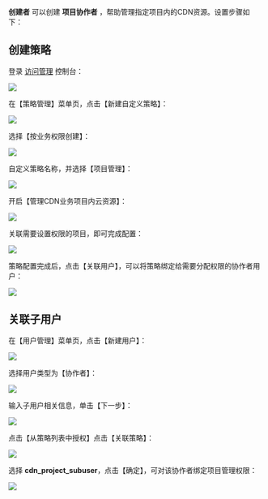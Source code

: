  **创建者** 可以创建 **项目协作者** ，帮助管理指定项目内的CDN资源。设置步骤如下：

## 创建策略

登录 [访问管理](http://console.tce.fsphere.cn/cam) 控制台：

![](http://imgcache.tcecqpoc.fsphere.cn/image/main.qcloudimg.com/raw/3c19362ea65862bd9b70ad09f2f06acc.png)

在【策略管理】菜单页，点击【新建自定义策略】：

![](http://imgcache.tcecqpoc.fsphere.cn/image/main.qcloudimg.com/raw/823f899cb9095838975dfccb43bce5a9.png)

选择【按业务权限创建】：

![](http://imgcache.tcecqpoc.fsphere.cn/image/main.qcloudimg.com/raw/463fe36f3ed0811f834454c2e7bad6b5.png)

自定义策略名称，并选择【项目管理】：

![](http://imgcache.tcecqpoc.fsphere.cn/image/main.qcloudimg.com/raw/35bf30db16a535d534876ca6904b14d6.png)

开启【管理CDN业务项目内云资源】：

![](http://imgcache.tcecqpoc.fsphere.cn/image/main.qcloudimg.com/raw/d9703fc33fc1a9071ef0f25de0a061a3.png)

关联需要设置权限的项目，即可完成配置：

![](http://imgcache.tcecqpoc.fsphere.cn/image/main.qcloudimg.com/raw/a36d4afed18ca92419c799059aa4d2e7.png)

策略配置完成后，点击【关联用户】，可以将策略绑定给需要分配权限的协作者用户：

![](http://imgcache.tcecqpoc.fsphere.cn/image/main.qcloudimg.com/raw/ca69f5f823c1d697876cdf6e304eed76.png)

## 关联子用户

在【用户管理】菜单页，点击【新建用户】：

![](http://imgcache.tcecqpoc.fsphere.cn/image/main.qcloudimg.com/raw/6f1ea9ffa1c0bfea366cedbc5afa71d6.png)

选择用户类型为【协作者】：

![](http://imgcache.tcecqpoc.fsphere.cn/image/main.qcloudimg.com/raw/758570da817fe1d9e6fc3d3680f1d657.png)

输入子用户相关信息，单击【下一步】：

![](http://imgcache.tcecqpoc.fsphere.cn/image/main.qcloudimg.com/raw/4a1ffbb8fe1e77311c0a97f29ffcb564.png)

点击【从策略列表中授权】点击【关联策略】：

![](http://imgcache.tcecqpoc.fsphere.cn/image/main.qcloudimg.com/raw/ec06804df629cde78cc34a9a9823c945.png)

选择 **cdn_project_subuser**，点击【确定】，可对该协作者绑定项目管理权限：

![](http://imgcache.tcecqpoc.fsphere.cn/image/main.qcloudimg.com/raw/548e4f3cc5860ed4881722ec56485b3a.png)